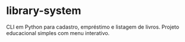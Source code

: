 # library-system
CLI em Python para cadastro, empréstimo e listagem de livros. Projeto educacional simples com menu interativo.
